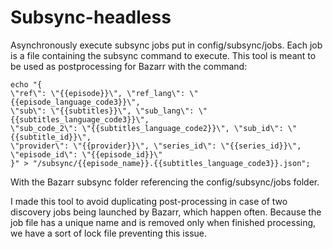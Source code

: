 # Subsync-headless

Asynchronously execute subsync jobs put in config/subsync/jobs. 
Each job is a file containing the subsync command to execute.
This tool is meant to be used as postprocessing for Bazarr with the command:
```
echo "{
\"ref\": \"{{episode}}\", \"ref_lang\": \"{{episode_language_code3}}\", 
\"sub\": \"{{subtitles}}\", \"sub_lang\": \"{{subtitles_language_code3}}\",
\"sub_code_2\": \"{{subtitles_language_code2}}\", \"sub_id\": \"{{subtitle_id}}\", 
\"provider\": \"{{provider}}\", \"series_id\": \"{{series_id}}\", \"episode_id\": \"{{episode_id}}\"
}" > "/subsync/{{episode_name}}.{{subtitles_language_code3}}.json";
```
With the Bazarr subsync folder referencing the config/subsync/jobs folder.

I made this tool to avoid duplicating post-processing in case of two discovery jobs being launched by Bazarr, which happen often.
Because the job file has a unique name and is removed only when finished processing, we have a sort of lock file preventing this issue.